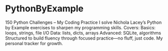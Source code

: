 # PythonByExample
150 Python Challenges – My Coding Practice I solve Nichola Lacey’s Python by Example exercises to sharpen my programming skills. Covers:  Basics: loops, strings, file I/O  Data: lists, dicts, arrays  Advanced: SQLite, algorithms  Structured to build fluency through focused practice—no fluff, just code. My personal tracker for growth.
